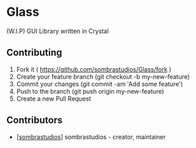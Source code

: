 # Glass

(W.I.P) GUI Library written in Crystal

## Contributing

1. Fork it ( https://github.com/sombrastudios/Glass/fork )
2. Create your feature branch (git checkout -b my-new-feature)
3. Commit your changes (git commit -am 'Add some feature')
4. Push to the branch (git push origin my-new-feature)
5. Create a new Pull Request

## Contributors

* [[sombrastudios]](https://github.com/sombrastudios) sombrastudios - creator, maintainer
